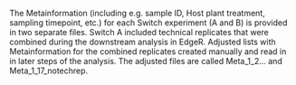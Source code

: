 The Metainformation (including e.g. sample ID, Host plant treatment, sampling timepoint, etc.) for each Switch experiment (A and B) is provided in two separate files. 
Switch A included technical replicates that were combined during the downstream analysis in EdgeR. Adjusted lists with Metainformation for the combined replicates created manually and read in in later steps of the analysis.
The adjusted files are called Meta_1_2... and Meta_1_17_notechrep.

